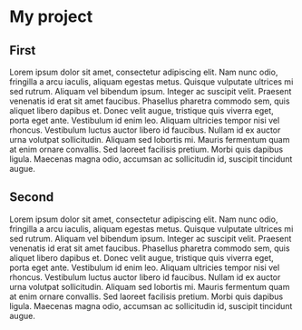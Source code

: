 # My project

##  First
Lorem ipsum dolor sit amet, consectetur adipiscing elit. Nam nunc odio, fringilla a arcu iaculis, aliquam egestas metus. Quisque vulputate ultrices mi sed rutrum. Aliquam vel bibendum ipsum. Integer ac suscipit velit. Praesent venenatis id erat sit amet faucibus. Phasellus pharetra commodo sem, quis aliquet libero dapibus et. Donec velit augue, tristique quis viverra eget, porta eget ante. Vestibulum id enim leo. Aliquam ultricies tempor nisi vel rhoncus. Vestibulum luctus auctor libero id faucibus. Nullam id ex auctor urna volutpat sollicitudin. Aliquam sed lobortis mi. Mauris fermentum quam at enim ornare convallis. Sed laoreet facilisis pretium. Morbi quis dapibus ligula. Maecenas magna odio, accumsan ac sollicitudin id, suscipit tincidunt augue.

## Second
Lorem ipsum dolor sit amet, consectetur adipiscing elit. Nam nunc odio, fringilla a arcu iaculis, aliquam egestas metus. Quisque vulputate ultrices mi sed rutrum. Aliquam vel bibendum ipsum. Integer ac suscipit velit. Praesent venenatis id erat sit amet faucibus. Phasellus pharetra commodo sem, quis aliquet libero dapibus et. Donec velit augue, tristique quis viverra eget, porta eget ante. Vestibulum id enim leo. Aliquam ultricies tempor nisi vel rhoncus. Vestibulum luctus auctor libero id faucibus. Nullam id ex auctor urna volutpat sollicitudin. Aliquam sed lobortis mi. Mauris fermentum quam at enim ornare convallis. Sed laoreet facilisis pretium. Morbi quis dapibus ligula. Maecenas magna odio, accumsan ac sollicitudin id, suscipit tincidunt augue.

